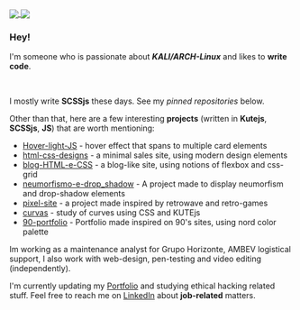 <!-- <img align="left" src="https://darknetdiaries.com/imgs/dangercable.jpg"> -->

<!-- ![Anurag's GitHub stats](https://github-readme-stats.vercel.app/api?username=wannacry3030&show_icons=true&theme=synthwave)

[![Top Langs](https://github-readme-stats.vercel.app/api/top-langs/?username=wannacry3030&layout=compact&theme=vision-friendly-dark)](https://github.com/anuraghazra/github-readme-stats)
 -->
 
 <a href="https://github.com/anuraghazra/github-readme-stats">
  <img align="center" src="https://github-readme-stats.vercel.app/api/pin/?username=wannacry3030&repo=github-readme-stats" />
</a>
<a href="https://github.com/anuraghazra/convoychat">
  <img align="center" src="https://github-readme-stats.vercel.app/api/pin/?username=wannacry3030&repo=convoychat" />
</a>

### Hey!

I'm someone who is passionate about ***KALI/ARCH-Linux*** and likes to **write code**.

<br>

I mostly write **SCSSjs** these days. See my _pinned repositories_ below.

Other than that, here are a few interesting **projects** (written in **Kutejs**, **SCSSjs**, **JS**) that are worth mentioning:

- [Hover-light-JS](https://github.com/wannacry3030/Hover-light-JS) - hover effect that spans to multiple card elements
- [html-css-designs](https://github.com/wannacry3030/html_css-designs) - a minimal sales site, using modern design elements
- [blog-HTML-e-CSS](https://github.com/wannacry3030/blog-HTML-e-CSS) - a blog-like site, using notions of flexbox and css-grid
- [neumorfismo-e-drop_shadow](https://github.com/wannacry3030/neumorfismo-e-drop_shadow) - A project made to display neumorfism and drop-shadow elements
- [pixel-site](https://github.com/wannacry3030/pixel_site) - a project made inspired by retrowave and retro-games
- [curvas](https://github.com/wannacry3030/curvas) - study of curves using CSS and KUTEjs
- [90-portfolio](https://github.com/wannacry3030/90-portfolio) - Portfolio made inspired on 90's sites, using nord color palette

Im working as a maintenance analyst for Grupo Horizonte, AMBEV logistical support, I also work with web-design, pen-testing and video editing (independently).

I'm currently updating my [Portfolio](https://fenrirdesign.tech) and studying ethical hacking related stuff. Feel free to reach me on [LinkedIn](https://www.linkedin.com/in/orhunp/) about **job-related** matters.

